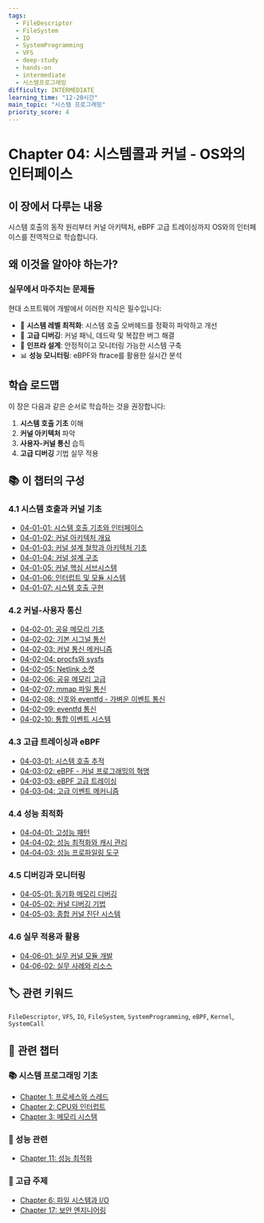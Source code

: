 ```yaml
---
tags:
  - FileDescriptor
  - FileSystem
  - IO
  - SystemProgramming
  - VFS
  - deep-study
  - hands-on
  - intermediate
  - 시스템프로그래밍
difficulty: INTERMEDIATE
learning_time: "12-20시간"
main_topic: "시스템 프로그래밍"
priority_score: 4
---
```


# Chapter 04: 시스템콜과 커널 - OS와의 인터페이스

## 이 장에서 다루는 내용

시스템 호출의 동작 원리부터 커널 아키텍처, eBPF 고급 트레이싱까지 OS와의 인터페이스를 전역적으로 학습합니다.

## 왜 이것을 알아야 하는가?

### 실무에서 마주치는 문제들

현대 소프트웨어 개발에서 이러한 지식은 필수입니다:

- 🚀 **시스템 레벨 최적화**: 시스템 호출 오버헤드를 정확히 파악하고 개선
- 🐛 **고급 디버깅**: 커널 패닉, 데드락 및 복잡한 버그 해결  
- 🔧 **인프라 설계**: 안정적이고 모니터링 가능한 시스템 구축
- 📊 **성능 모니터링**: eBPF와 ftrace를 활용한 실시간 분석

## 학습 로드맵

이 장은 다음과 같은 순서로 학습하는 것을 권장합니다:

1. **시스템 호출 기초** 이해
2. **커널 아키텍처** 파악  
3. **사용자-커널 통신** 습득
4. **고급 디버깅** 기법 실무 적용

## 📚 이 챕터의 구성

### 4.1 시스템 호출과 커널 기초

- [04-01-01: 시스템 호출 기초와 인터페이스](./04-01-01-system-call-basics.md)
- [04-01-02: 커널 아키텍처 개요](./04-01-02-kernel-architecture.md)
- [04-01-03: 커널 설계 철학과 아키텍처 기초](./04-01-03-kernel-design-philosophy.md)
- [04-01-04: 커널 설계 구조](./04-01-04-kernel-design-structure.md)
- [04-01-05: 커널 핵심 서브시스템](./04-01-05-core-subsystems.md)
- [04-01-06: 인터럽트 및 모듈 시스템](./04-01-06-interrupt-module-system.md)
- [04-01-07: 시스템 호출 구현](./04-01-07-system-call-implementation.md)

### 4.2 커널-사용자 통신

- [04-02-01: 공유 메모리 기초](./04-02-01-shared-memory-basics.md)
- [04-02-02: 기본 시그널 통신](./04-02-02-basic-signal-communication.md)
- [04-02-03: 커널 통신 메커니즘](./04-02-03-kernel-communication.md)
- [04-02-04: procfs와 sysfs](./04-02-04-procfs-sysfs.md)
- [04-02-05: Netlink 소켓](./04-02-05-netlink-socket.md)
- [04-02-06: 공유 메모리 고급](./04-02-06-shared-memory.md)
- [04-02-07: mmap 파일 통신](./04-02-07-mmap-file-communication.md)
- [04-02-08: 신호와 eventfd - 가벼운 이벤트 통신](./04-02-08-signal-eventfd.md)
- [04-02-09: eventfd 통신](./04-02-09-eventfd-communication.md)
- [04-02-10: 통합 이벤트 시스템](./04-02-10-integrated-event-system.md)

### 4.3 고급 트레이싱과 eBPF

- [04-03-01: 시스템 호출 추적](./04-03-01-system-call-tracing.md)
- [04-03-02: eBPF - 커널 프로그래밍의 혁명](./04-03-02-ebpf-programming.md)
- [04-03-03: eBPF 고급 트레이싱](./04-03-03-ebpf-advanced-tracing.md)
- [04-03-04: 고급 이벤트 메커니즘](./04-03-04-advanced-event-mechanisms.md)

### 4.4 성능 최적화

- [04-04-01: 고성능 패턴](./04-04-01-high-performance-patterns.md)
- [04-04-02: 성능 최적화와 캐시 관리](./04-04-02-performance-optimization.md)
- [04-04-03: 성능 프로파일링 도구](./04-04-03-performance-profiling-tools.md)

### 4.5 디버깅과 모니터링

- [04-05-01: 동기화 메모리 디버깅](./04-05-01-sync-memory-debug.md)
- [04-05-02: 커널 디버깅 기법](./04-05-02-kernel-debugging-techniques.md)
- [04-05-03: 종합 커널 진단 시스템](./04-05-03-comprehensive-diagnostic-system.md)

### 4.6 실무 적용과 활용

- [04-06-01: 실무 커널 모듈 개발](./04-06-01-practical-kernel-module.md)
- [04-06-02: 실무 사례와 리소스](./04-06-02-practical-cases-resources.md)

## 🏷️ 관련 키워드

`FileDescriptor`, `VFS`, `IO`, `FileSystem`, `SystemProgramming`, `eBPF`, `Kernel`, `SystemCall`

## 🔗 관련 챕터

### 📚 시스템 프로그래밍 기초

- [Chapter 1: 프로세스와 스레드](../chapter-01-process-thread/index.md)
- [Chapter 2: CPU와 인터럽트](../chapter-02-cpu-interrupt/index.md)
- [Chapter 3: 메모리 시스템](../chapter-03-memory-system/index.md)

### 🚀 성능 관련  

- [Chapter 11: 성능 최적화](../chapter-11-performance-optimization/index.md)

### 🔧 고급 주제

- [Chapter 6: 파일 시스템과 I/O](../chapter-06-file-io/index.md)
- [Chapter 17: 보안 엔지니어링](../chapter-17-security-engineering/index.md)

